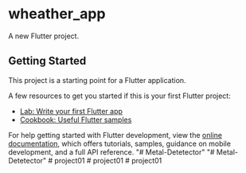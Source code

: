 # wheather_app

A new Flutter project.

## Getting Started

This project is a starting point for a Flutter application.

A few resources to get you started if this is your first Flutter project:

- [Lab: Write your first Flutter app](https://docs.flutter.dev/get-started/codelab)
- [Cookbook: Useful Flutter samples](https://docs.flutter.dev/cookbook)

For help getting started with Flutter development, view the
[online documentation](https://docs.flutter.dev/), which offers tutorials,
samples, guidance on mobile development, and a full API reference.
"# Metal-Detetector" 
"# Metal-Detetector" 
#   p r o j e c t 0 1  
 #   p r o j e c t 0 1  
 #   p r o j e c t 0 1  
 